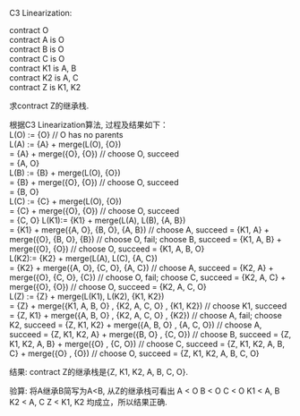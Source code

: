 C3 Linearization:
  
  contract O  
  contract A is O  
  contract B is O  
  contract C is O  
  contract K1 is A, B  
  contract K2 is A, C  
  contract Z is K1, K2  
  
  求contract Z的继承栈.
  
  根据C3 Linearization算法, 过程及结果如下：  
  L(O) := {O}                                   // O has no parents  
  L(A) := {A} + merge(L(O), {O})      
        = {A} + merge({O}, {O})                 // choose O, succeed  
        = {A, O}  
  L(B) := {B} + merge(L(O), {O})      
        = {B} + merge({O}, {O})                 // choose O, succeed  
        = {B, O}  
  L(C) := {C} + merge(L(O), {O})  
        = {C} + merge({O}, {O})                 // choose O, succeed  
        = {C, O}
  L(K1):= {K1} + merge(L(A), L(B), {A, B})     
        = {K1} + merge({A, O}, {B, O}, {A, B})  // choose A, succeed
        = {K1, A} + merge({O}, {B, O}, {B})     // choose O, fail; choose B, succeed
        = {K1, A, B} + merge({O}, {O})          // choose O, succeed
        = {K1, A, B, O}  
  L(K2):= {K2} + merge(L(A), L(C), {A, C})     
        = {K2} + merge({A, O}, {C, O}, {A, C})  // choose A, succeed
        = {K2, A} + merge({O}, {C, O}, {C})     // choose O, fail; choose C, succeed
        = {K2, A, C} + merge({O}, {O})          // choose O, succeed
        = {K2, A, C, O}  
  L(Z) := {Z} + merge(L(K1), L(K2), {K1, K2})     
        = {Z} + merge({K1, A, B, O} , {K2, A, C, O} , {K1, K2})  // choose K1, succeed
        = {Z, K1} + merge({A, B, O} , {K2, A, C, O} , {K2})      // choose A, fail; choose K2, succeed
        = {Z, K1, K2} + merge({A, B, O} , {A, C, O})             // choose A, succeed
        = {Z, K1, K2, A} + merge({B, O} , {C, O})                // choose B, succeed
        = {Z, K1, K2, A, B} + merge({O} , {C, O})                // choose C, succeed
        = {Z, K1, K2, A, B, C} + merge({O} , {O})                // choose O, succeed
        = {Z, K1, K2, A, B, C, O}
        
结果: contract Z的继承栈是{Z, K1, K2, A, B, C, O}.
  
  验算: 将A继承B简写为A<B, 从Z的继承栈可看出
      A < O
      B < O
      C < O
      K1 < A, B
      K2 < A, C
      Z < K1, K2 均成立，所以结果正确.
  
